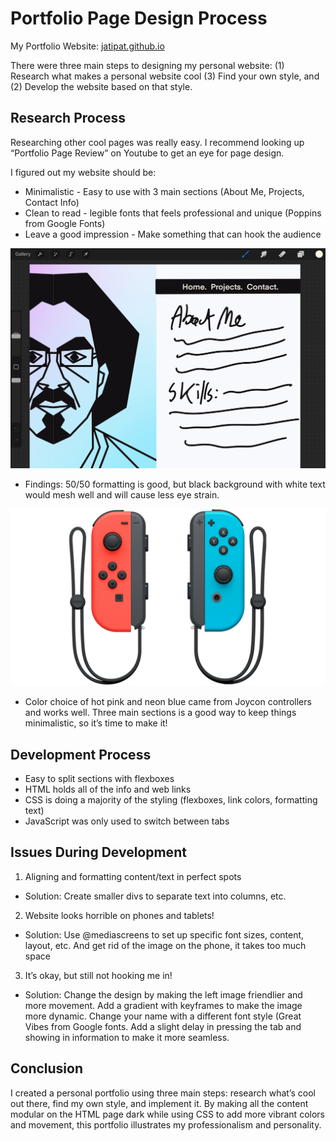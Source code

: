 # Portfolio Page Design Process
My Portfolio Website: [jatipat.github.io](https://jatipat.github.io)

There were three main steps to designing my personal website: (1) Research what makes a personal website cool (3) Find your own style, and (2) Develop the website based on that style.

## Research Process
Researching other cool pages was really easy. I recommend looking up “Portfolio Page Review” on Youtube to get an eye for page design.

I figured out my website should be:
* Minimalistic - Easy to use with 3 main sections (About Me, Projects, Contact Info)
* Clean to read - legible fonts that feels professional and unique (Poppins from Google Fonts)
* Leave a good impression - Make something that can hook the audience

![First Prototype in Procreate](firstprototype.jpg)

*  Findings: 50/50 formatting is good, but black background with white text would mesh well and will cause less eye strain.

![Joycons for Color Reference](joycons.jpg)

* Color choice of hot pink and neon blue came from Joycon controllers and works well. Three main sections is a good way to keep things minimalistic, so it’s time to make it!

## Development Process
* Easy to split sections with flexboxes
* HTML holds all of the info and web links
* CSS is doing a majority of the styling (flexboxes, link colors, formatting text)
* JavaScript was only used to switch between tabs

## Issues During Development
1. Aligning and formatting content/text in perfect spots
* Solution: Create smaller divs to separate text into columns, etc.

2. Website looks horrible on phones and tablets!
* Solution: Use @mediascreens to set up specific font sizes, content, layout, etc. And get rid of the image on the phone, it takes too much space

3.  It’s okay, but still not hooking me in!
* Solution: Change the design by making the left image friendlier and more movement. Add a gradient with keyframes to make the image more dynamic. Change your name with a different font style (Great Vibes from Google fonts. Add a slight delay in pressing the tab and showing in information to make it more seamless.

## Conclusion
I created a personal portfolio using three main steps: research what’s cool out there, find my own style, and implement it. By making all the content modular on the HTML page dark while using CSS to add more vibrant colors and movement, this portfolio illustrates my professionalism and personality. 



